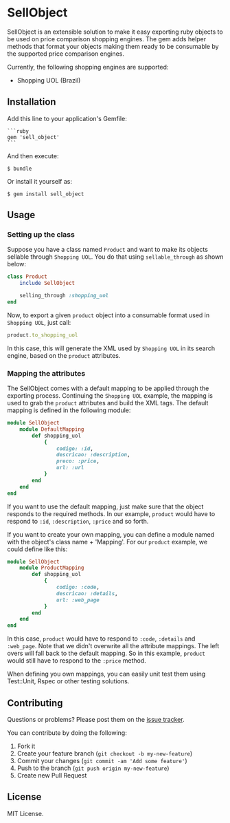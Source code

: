 # SellObject

SellObject is an extensible solution to make it easy exporting ruby objects to be used on price comparison shopping engines. The gem adds helper methods that format your objects making them ready to be consumable by the supported price comparison engines.

Currently, the following shopping engines are supported:

* Shopping UOL (Brazil)

## Installation

Add this line to your application's Gemfile:

    ```ruby
    gem 'sell_object'
    ```

And then execute:

    $ bundle

Or install it yourself as:

    $ gem install sell_object

## Usage

### Setting up the class

Suppose you have a class named `Product` and want to make its objects sellable through `Shopping UOL`. 
You do that using `sellable_through` as shown below:

```ruby
class Product
	include SellObject

	selling_through :shopping_uol
end
```

Now, to export a given `product` object into a consumable format used in `Shopping UOL`, just call:

```ruby
product.to_shopping_uol
```

In this case, this will generate the XML used by `Shopping UOL` in its search engine, based on the `product` attributes.

### Mapping the attributes

The SellObject comes with a default mapping to be applied through the exporting process. Continuing the `Shopping UOL` example, the mapping is used to grab the `product` attributes and build the XML tags. The default mapping is defined in the following module:

```ruby
module SellObject
	module DefaultMapping
		def shopping_uol
			{ 
				codigo: :id, 
				descricao: :description, 
				preco: :price,
				url: :url  
			}
		end
	end	
end
```
If you want to use the default mapping, just make sure that the object responds to the required methods. In our example, `product` would have to respond to `:id`, `:description`, `:price` and so forth.

If you want to create your own mapping, you can define a module named with the object's class name + 'Mapping'. For our `product` example, we could define like this:

```ruby
module SellObject
	module ProductMapping
		def shopping_uol
			{ 
				codigo: :code, 
				descricao: :details,
				url: :web_page  
			}
		end
	end	
end
```
In this case, `product` would have to respond to `:code`, `:details` and `:web_page`. Note that we didn't overwrite all the attribute mappings. The left overs will fall back to the default mapping. So in this example, `product` would still have to respond to the `:price` method.

When defining you own mappings, you can easily unit test them using Test::Unit, Rspec or other testing solutions.

## Contributing

Questions or problems? Please post them on the [issue tracker](https://github.com/imaboldcompany/sell_object/issues).

You can contribute by doing the following:

1. Fork it
2. Create your feature branch (`git checkout -b my-new-feature`)
3. Commit your changes (`git commit -am 'Add some feature'`)
4. Push to the branch (`git push origin my-new-feature`)
5. Create new Pull Request

## License

MIT License.